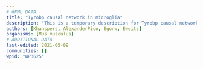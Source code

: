 ```yaml
---
# GPML DATA
title: "Tyrobp causal network in microglia"
description: "This is a temporary description for Tyrobp causal network in microglia"
authors: [Khanspers, AlexanderPico, Egonw, Eweitz]
organisms: [Mus musculus]
# ADDITIONAL DATA
last-edited: 2021-05-09
communities: []
wpid: "WP3625"
---
```

